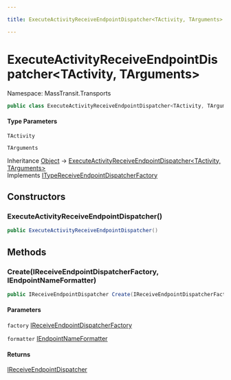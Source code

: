 ```yaml
---

title: ExecuteActivityReceiveEndpointDispatcher<TActivity, TArguments>

---
```


# ExecuteActivityReceiveEndpointDispatcher\<TActivity, TArguments\>

Namespace: MassTransit.Transports

```csharp
public class ExecuteActivityReceiveEndpointDispatcher<TActivity, TArguments> : ITypeReceiveEndpointDispatcherFactory
```

#### Type Parameters

`TActivity`<br/>

`TArguments`<br/>

Inheritance [Object](https://learn.microsoft.com/en-us/dotnet/api/system.object) → [ExecuteActivityReceiveEndpointDispatcher\<TActivity, TArguments\>](../masstransit-transports/executeactivityreceiveendpointdispatcher-2)<br/>
Implements [ITypeReceiveEndpointDispatcherFactory](../masstransit-transports/itypereceiveendpointdispatcherfactory)

## Constructors

### **ExecuteActivityReceiveEndpointDispatcher()**

```csharp
public ExecuteActivityReceiveEndpointDispatcher()
```

## Methods

### **Create(IReceiveEndpointDispatcherFactory, IEndpointNameFormatter)**

```csharp
public IReceiveEndpointDispatcher Create(IReceiveEndpointDispatcherFactory factory, IEndpointNameFormatter formatter)
```

#### Parameters

`factory` [IReceiveEndpointDispatcherFactory](../masstransit-transports/ireceiveendpointdispatcherfactory)<br/>

`formatter` [IEndpointNameFormatter](../../masstransit-abstractions/masstransit/iendpointnameformatter)<br/>

#### Returns

[IReceiveEndpointDispatcher](../masstransit-transports/ireceiveendpointdispatcher)<br/>
